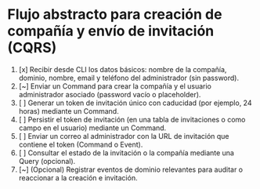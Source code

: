 # Flujo abstracto para creación de compañía y envío de invitación (CQRS)

1. [x] Recibir desde CLI los datos básicos: nombre de la compañía, dominio, nombre, email y teléfono del administrador (sin password).
2. [~] Enviar un Command para crear la compañía y el usuario administrador asociado (password vacío o placeholder).
3. [ ] Generar un token de invitación único con caducidad (por ejemplo, 24 horas) mediante un Command.
4. [ ] Persistir el token de invitación (en una tabla de invitaciones o como campo en el usuario) mediante un Command.
5. [ ] Enviar un correo al administrador con la URL de invitación que contiene el token (Command o Event).
6. [ ] Consultar el estado de la invitación o la compañía mediante una Query (opcional).
7. [~] (Opcional) Registrar eventos de dominio relevantes para auditar o reaccionar a la creación e invitación.
